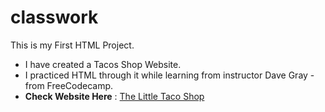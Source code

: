 # classwork
 This is my First HTML Project.
- I have created a Tacos Shop Website.
- I practiced HTML through it while learning from instructor Dave Gray - from FreeCodecamp.
- **Check Website Here** : [The Little Taco Shop](https://aviralsharma07.github.io/The-Little-Taco-Shop/)
